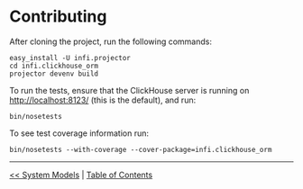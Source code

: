 Contributing
============

After cloning the project, run the following commands:

    easy_install -U infi.projector
    cd infi.clickhouse_orm
    projector devenv build

To run the tests, ensure that the ClickHouse server is running on <http://localhost:8123/> (this is the default), and run:

    bin/nosetests

To see test coverage information run:

    bin/nosetests --with-coverage --cover-package=infi.clickhouse_orm


---

[<< System Models](system_models.md) | [Table of Contents](toc.md)